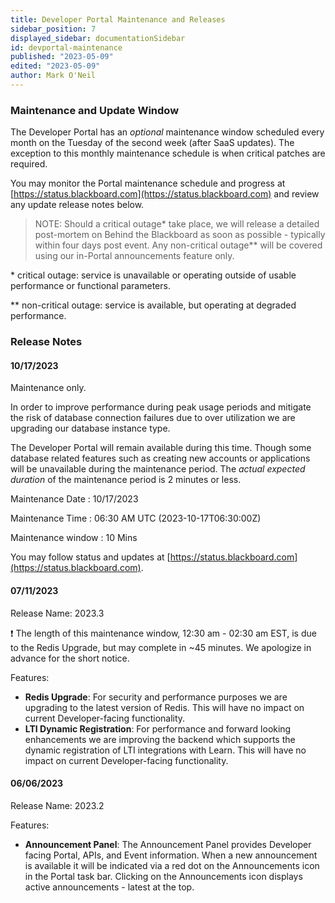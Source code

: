 ```yaml
---
title: Developer Portal Maintenance and Releases
sidebar_position: 7
displayed_sidebar: documentationSidebar
id: devportal-maintenance
published: "2023-05-09"
edited: "2023-05-09"
author: Mark O'Neil
---
```


<VersioningTracker frontMatter={frontMatter}/>

### Maintenance and Update Window

The Developer Portal has an _optional_ maintenance window scheduled every month on the Tuesday of the second week (after SaaS updates). The exception to this monthly maintenance schedule is when critical patches are required.

You may monitor the Portal maintenance schedule and progress at [https://status.blackboard.com](https://status.blackboard.com) and review any update release notes below.

> NOTE: Should a critical outage\* take place, we will release a detailed post-mortem on Behind the Blackboard as soon as possible - typically within four days post event. Any non-critical outage\*\* will be covered using our in-Portal announcements feature only.

\* critical outage: service is unavailable or operating outside of usable performance or functional parameters.

\*\* non-critical outage: service is available, but operating at degraded performance.

### Release Notes

#### 10/17/2023
Maintenance only.

In order to improve performance during peak usage periods and mitigate the risk of database connection failures due to over utilization we are upgrading our database instance type.

The Developer Portal will remain available during this time. Though some database related features such as creating new accounts or applications will be unavailable during the maintenance period. The *actual expected duration* of the maintenance period is 2 minutes or less.

Maintenance Date : 10/17/2023

Maintenance Time : 06:30 AM UTC (2023-10-17T06:30:00Z)

Maintenance window : 10 Mins

You may follow status and updates at [https://status.blackboard.com](https://status.blackboard.com).

#### 07/11/2023

Release Name: 2023.3

:exclamation: The length of this maintenance window, 12:30 am - 02:30 am EST, is due to the Redis Upgrade, but may complete in ~45 minutes. We apologize in advance for the short notice.

Features:

- **Redis Upgrade**: For security and performance purposes we are upgrading to the latest version of Redis. This will have no impact on current Developer-facing functionality.
- **LTI Dynamic Registration**: For performance and forward looking enhancements we are improving the backend which supports the dynamic registration of LTI integrations with Learn. This will have no impact on current Developer-facing functionality.

#### 06/06/2023

Release Name: 2023.2

Features:

- **Announcement Panel**: The Announcement Panel provides Developer facing Portal, APIs, and Event information. When a new announcement is available it will be indicated via a red dot on the Announcements icon in the Portal task bar. Clicking on the Announcements icon displays active announcements - latest at the top.

<AuthorBox frontMatter={frontMatter}/>
